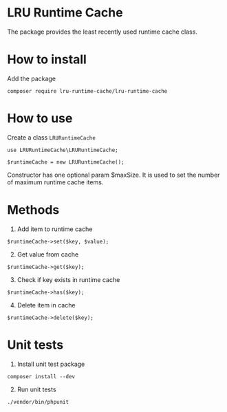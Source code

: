 # LRU Runtime Cache

The package provides the least recently used runtime cache class.

# How to install

Add the package

```
composer require lru-runtime-cache/lru-runtime-cache
```

# How to use

Create a class `LRURuntimeCache`

```
use LRURuntimeCache\LRURuntimeCache;

$runtimeCache = new LRURuntimeCache();
```

Constructor has one optional param $maxSize. It is used to set the number of maximum runtime cache items.


# Methods

1. Add item to runtime cache

```
$runtimeCache->set($key, $value);
```

2. Get value from cache

```
$runtimeCache->get($key);
```

3. Check if key exists in runtime cache

```
$runtimeCache->has($key);
```

4. Delete item in cache

```
$runtimeCache->delete($key);
```

# Unit tests

1. Install unit test package

```
composer install --dev
```

2. Run unit tests

```
./vendor/bin/phpunit
```
